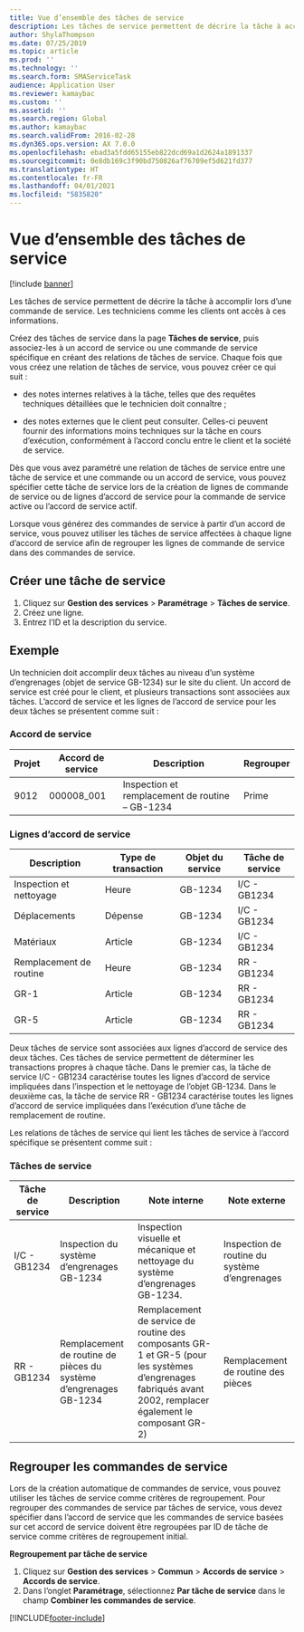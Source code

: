 ```yaml
---
title: Vue d’ensemble des tâches de service
description: Les tâches de service permettent de décrire la tâche à accomplir lors d’une commande de service. Les techniciens comme les clients ont accès à ces informations.
author: ShylaThompson
ms.date: 07/25/2019
ms.topic: article
ms.prod: ''
ms.technology: ''
ms.search.form: SMAServiceTask
audience: Application User
ms.reviewer: kamaybac
ms.custom: ''
ms.assetid: ''
ms.search.region: Global
ms.author: kamaybac
ms.search.validFrom: 2016-02-28
ms.dyn365.ops.version: AX 7.0.0
ms.openlocfilehash: ebad3a5fdd65155eb822dcd69a1d2624a1891337
ms.sourcegitcommit: 0e8db169c3f90bd750826af76709ef5d621fd377
ms.translationtype: HT
ms.contentlocale: fr-FR
ms.lasthandoff: 04/01/2021
ms.locfileid: "5835820"
---
```

# <a name="service-tasks-overview"></a>Vue d’ensemble des tâches de service

[!include [banner](../includes/banner.md)]

Les tâches de service permettent de décrire la tâche à accomplir lors d’une commande de service.
Les techniciens comme les clients ont accès à ces informations.

Créez des tâches de service dans la page **Tâches de service**, puis associez-les à un accord de service ou une commande de service spécifique en créant des relations de tâches de service. Chaque fois que vous créez une relation de tâches de service, vous pouvez créer ce qui suit :

-  des notes internes relatives à la tâche, telles que des requêtes techniques détaillées que le technicien doit connaître ;

-  des notes externes que le client peut consulter. Celles-ci peuvent fournir des informations moins techniques sur la tâche en cours d’exécution, conformément à l’accord conclu entre le client et la société de service.

Dès que vous avez paramétré une relation de tâches de service entre une tâche de service et une commande ou un accord de service, vous pouvez spécifier cette tâche de service lors de la création de lignes de commande de service ou de lignes d’accord de service pour la commande de service active ou l’accord de service actif.

Lorsque vous générez des commandes de service à partir d’un accord de service, vous pouvez utiliser les tâches de service affectées à chaque ligne d’accord de service afin de regrouper les lignes de commande de service dans des commandes de service.

## <a name="create-a-service-task"></a>Créer une tâche de service

1. Cliquez sur **Gestion des services** \> **Paramétrage** \> **Tâches de service**.
2. Créez une ligne.
3. Entrez l’ID et la description du service.

## <a name="example"></a>Exemple

Un technicien doit accomplir deux tâches au niveau d’un système d’engrenages (objet de service GB-1234) sur le site du client. Un accord de service est créé pour le client, et plusieurs transactions sont associées aux tâches. L’accord de service et les lignes de l’accord de service pour les deux tâches se présentent comme suit :

### <a name="service-agreement"></a>Accord de service

| Projet | Accord de service | Description                                  | Regrouper   |
|---------|-------------------|----------------------------------------------|---------|
| 9012    | 000008\_001       | Inspection et remplacement de routine – GB-1234 | Prime |

### <a name="service-agreement-lines"></a>Lignes d’accord de service

| Description             | Type de transaction | Objet du service | Tâche de service |
|-------------------------|------------------|----------------|--------------|
| Inspection et nettoyage | Heure             | GB-1234        | I/C - GB1234 |
| Déplacements                  | Dépense          | GB-1234        | I/C - GB1234 |
| Matériaux               | Article             | GB-1234        | I/C - GB1234 |
| Remplacement de routine     | Heure             | GB-1234        | RR - GB1234  |
| GR-1                    | Article             | GB-1234        | RR - GB1234  |
| GR-5                    | Article             | GB-1234        | RR - GB1234  |

Deux tâches de service sont associées aux lignes d’accord de service des deux tâches. Ces tâches de service permettent de déterminer les transactions propres à chaque tâche. Dans le premier cas, la tâche de service I/C - GB1234 caractérise toutes les lignes d’accord de service impliquées dans l’inspection et le nettoyage de l’objet GB-1234. Dans le deuxième cas, la tâche de service RR - GB1234 caractérise toutes les lignes d’accord de service impliquées dans l’exécution d’une tâche de remplacement de routine.

Les relations de tâches de service qui lient les tâches de service à l’accord spécifique se présentent comme suit :

### <a name="service-tasks"></a>Tâches de service

| Tâche de service | Description                             | Note interne                                                                                                                 | Note externe                 |
|--------------|-----------------------------------------|-------------------------------------------------------------------------------------------------------------------------------|-------------------------------|
| I/C - GB1234 | Inspection du système d’engrenages GB-1234           | Inspection visuelle et mécanique et nettoyage du système d’engrenages GB-1234.                                                              | Inspection de routine du système d’engrenages |
| RR - GB1234  | Remplacement de routine de pièces du système d’engrenages GB-1234 | Remplacement de service de routine des composants GR-1 et GR-5 (pour les systèmes d’engrenages fabriqués avant 2002, remplacer également le composant GR-2) | Remplacement de routine des pièces  |

## <a name="group-service-orders"></a>Regrouper les commandes de service

Lors de la création automatique de commandes de service, vous pouvez utiliser les tâches de service comme critères de regroupement. Pour regrouper des commandes de service par tâches de service, vous devez spécifier dans l’accord de service que les commandes de service basées sur cet accord de service doivent être regroupées par ID de tâche de service comme critères de regroupement initial.

**Regroupement par tâche de service**

1. Cliquez sur **Gestion des services** \> **Commun** \> **Accords de service** \> **Accords de service**.
2. Dans l’onglet **Paramétrage**, sélectionnez **Par tâche de service** dans le champ **Combiner les commandes de service**.




[!INCLUDE[footer-include](../../includes/footer-banner.md)]
